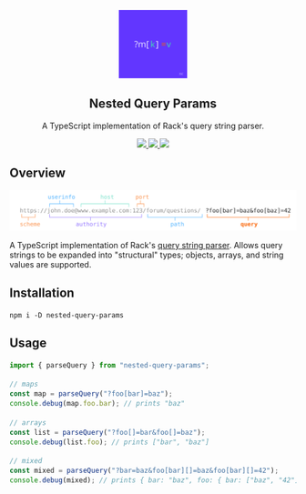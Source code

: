 <p align="center">
  <img src="./logo.svg" width="120px"/>
</p>

<h2 align="center">Nested Query Params</h2>

<p align="center">
    A TypeScript implementation of Rack's query string parser.
</p>

<p align="center">
  <a href="#">
    <img src="https://img.shields.io/github/commit-activity/m/jamesdphillips/nested-query-parser.svg?style=flat" />
  </a>
  <a href="https://github.com/jamesdphillips/nested-query-parser/blob/master/LICENSE">
    <img src="https://img.shields.io/github/license/jamesdphillips/nested-query-parser.svg?style=flat" />
  </a>
  <a href="https://circleci.com/gh/jamesdphillips/nested-query-parser">
    <img src="https://circleci.com/gh/jamesdphillips/nested-query-parser/tree/master.svg?style=shield&circle-token=0b15707495fa6899226391b58d73a2526d87f9d4" />
  </a>
</p>

## Overview

<p align="center">
  <img src="./example.svg" width="560px"/>
</p>

A TypeScript implementation of Rack's [query string parser]. Allows query strings to be expanded into "structural" types; objects, arrays, and string values are supported.

## Installation

```shell
npm i -D nested-query-params
```

## Usage

```typescript
import { parseQuery } from "nested-query-params";

// maps
const map = parseQuery("?foo[bar]=baz");
console.debug(map.foo.bar); // prints "baz"

// arrays
const list = parseQuery("?foo[]=bar&foo[]=baz");
console.debug(list.foo); // prints ["bar", "baz"]

// mixed
const mixed = parseQuery("?bar=baz&foo[bar][]=baz&foo[bar][]=42");
console.debug(mixed); // prints { bar: "baz", foo: { bar: ["baz", "42"] } }
```

[query string parser]: https://github.com/rack/rack/blob/bad8fe37c8867596855dcd0b3fe3030acc6b8621/lib/rack/query_parser.rb#L63
